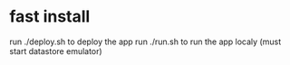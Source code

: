 # fast install
run ./deploy.sh to deploy the app    run ./run.sh to run the app localy (must start datastore emulator)

